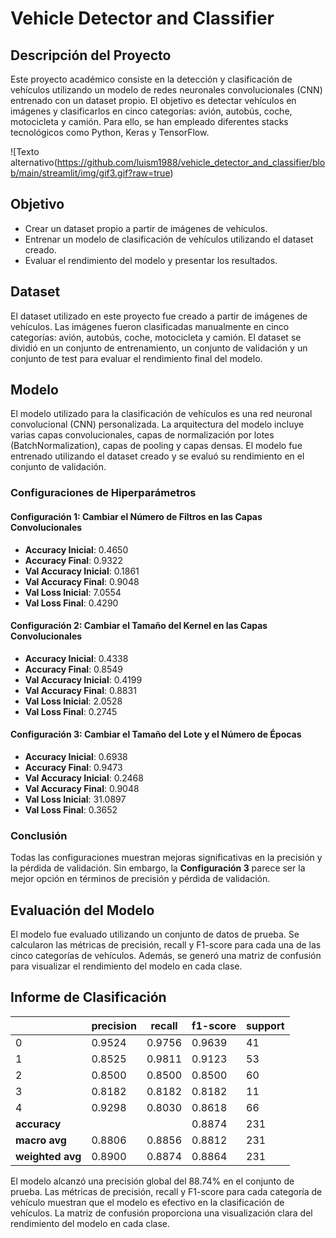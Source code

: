 # Vehicle Detector and Classifier

## Descripción del Proyecto
Este proyecto académico consiste en la detección y clasificación de vehículos utilizando un modelo de redes neuronales convolucionales (CNN) entrenado con un dataset propio. El objetivo es detectar vehículos en imágenes y clasificarlos en cinco categorías: avión, autobús, coche, motocicleta y camión. Para ello, se han empleado diferentes stacks tecnológicos como Python, Keras y TensorFlow.

![Texto alternativo(https://github.com/luism1988/vehicle_detector_and_classifier/blob/main/streamlit/img/gif3.gif?raw=true)


## Objetivo
- Crear un dataset propio a partir de imágenes de vehículos.
- Entrenar un modelo de clasificación de vehículos utilizando el dataset creado.
- Evaluar el rendimiento del modelo y presentar los resultados.

## Dataset
El dataset utilizado en este proyecto fue creado a partir de imágenes de vehículos. Las imágenes fueron clasificadas manualmente en cinco categorías: avión, autobús, coche, motocicleta y camión. El dataset se dividió en un conjunto de entrenamiento, un conjunto de validación y un conjunto de test para evaluar el rendimiento final del modelo.

## Modelo
El modelo utilizado para la clasificación de vehículos es una red neuronal convolucional (CNN) personalizada. La arquitectura del modelo incluye varias capas convolucionales, capas de normalización por lotes (BatchNormalization), capas de pooling y capas densas. El modelo fue entrenado utilizando el dataset creado y se evaluó su rendimiento en el conjunto de validación.

### Configuraciones de Hiperparámetros

#### Configuración 1: Cambiar el Número de Filtros en las Capas Convolucionales
- **Accuracy Inicial**: 0.4650
- **Accuracy Final**: 0.9322
- **Val Accuracy Inicial**: 0.1861
- **Val Accuracy Final**: 0.9048
- **Val Loss Inicial**: 7.0554
- **Val Loss Final**: 0.4290

#### Configuración 2: Cambiar el Tamaño del Kernel en las Capas Convolucionales
- **Accuracy Inicial**: 0.4338
- **Accuracy Final**: 0.8549
- **Val Accuracy Inicial**: 0.4199
- **Val Accuracy Final**: 0.8831
- **Val Loss Inicial**: 2.0528
- **Val Loss Final**: 0.2745

#### Configuración 3: Cambiar el Tamaño del Lote y el Número de Épocas
- **Accuracy Inicial**: 0.6938
- **Accuracy Final**: 0.9473
- **Val Accuracy Inicial**: 0.2468
- **Val Accuracy Final**: 0.9048
- **Val Loss Inicial**: 31.0897
- **Val Loss Final**: 0.3652

### Conclusión
Todas las configuraciones muestran mejoras significativas en la precisión y la pérdida de validación. Sin embargo, la **Configuración 3** parece ser la mejor opción en términos de precisión y pérdida de validación.

## Evaluación del Modelo
El modelo fue evaluado utilizando un conjunto de datos de prueba. Se calcularon las métricas de precisión, recall y F1-score para cada una de las cinco categorías de vehículos. Además, se generó una matriz de confusión para visualizar el rendimiento del modelo en cada clase.

## Informe de Clasificación

|               | precision | recall | f1-score | support |
|---------------|------------|--------|----------|---------|
| 0             | 0.9524     | 0.9756 | 0.9639   | 41      |
| 1             | 0.8525     | 0.9811 | 0.9123   | 53      |
| 2             | 0.8500     | 0.8500 | 0.8500   | 60      |
| 3             | 0.8182     | 0.8182 | 0.8182   | 11      |
| 4             | 0.9298     | 0.8030 | 0.8618   | 66      |
| **accuracy**  |            |        | 0.8874   | 231     |
| **macro avg** | 0.8806     | 0.8856 | 0.8812   | 231     |
| **weighted avg** | 0.8900  | 0.8874 | 0.8864   | 231     |

El modelo alcanzó una precisión global del 88.74% en el conjunto de prueba. Las métricas de precisión, recall y F1-score para cada categoría de vehículo muestran que el modelo es efectivo en la clasificación de vehículos. La matriz de confusión proporciona una visualización clara del rendimiento del modelo en cada clase.
